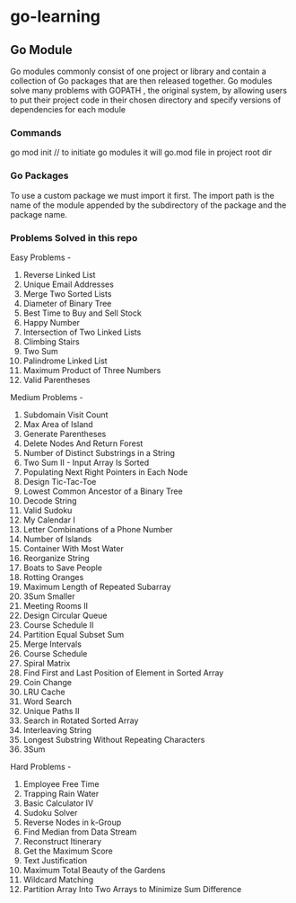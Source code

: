 # go-learning

## Go Module
Go modules commonly consist of one project or library and contain a collection of Go packages that are then released together. Go modules solve many problems with GOPATH , the original system, by allowing users to put their project code in their chosen directory and specify versions of dependencies for each module

### Commands
go mod init <module-name>// to initiate go modules it will go.mod file in project root dir

### Go Packages
To use a custom package we must import it first. The import path is the name of the module appended by the subdirectory of the package and the package name.

### Problems Solved in this repo
Easy Problems - 

1. Reverse Linked List
2. Unique Email Addresses
3. Merge Two Sorted Lists
4. Diameter of Binary Tree
5. Best Time to Buy and Sell Stock
6. Happy Number
7. Intersection of Two Linked Lists
8. Climbing Stairs
9. Two Sum
10. Palindrome Linked List
11. Maximum Product of Three Numbers
12. Valid Parentheses

Medium Problems - 

1. Subdomain Visit Count
2. Max Area of Island
3. Generate Parentheses
4. Delete Nodes And Return Forest
5. Number of Distinct Substrings in a String
6. Two Sum II - Input Array Is Sorted
7. Populating Next Right Pointers in Each Node
8. Design Tic-Tac-Toe
9. Lowest Common Ancestor of a Binary Tree
10. Decode String
11. Valid Sudoku
12. My Calendar I
13. Letter Combinations of a Phone Number
14. Number of Islands
15. Container With Most Water
16. Reorganize String
17. Boats to Save People
18. Rotting Oranges
19. Maximum Length of Repeated Subarray
20. 3Sum Smaller
21. Meeting Rooms II
22. Design Circular Queue
23. Course Schedule II
24. Partition Equal Subset Sum
25. Merge Intervals
26. Course Schedule
27. Spiral Matrix
28. Find First and Last Position of Element in Sorted Array
29. Coin Change
30. LRU Cache
31. Word Search
32. Unique Paths II
33. Search in Rotated Sorted Array
34. Interleaving String
35. Longest Substring Without Repeating Characters
36. 3Sum

Hard Problems - 

1. Employee Free Time
2. Trapping Rain Water
3. Basic Calculator IV
4. Sudoku Solver
5. Reverse Nodes in k-Group
5. Find Median from Data Stream
6. Reconstruct Itinerary
7. Get the Maximum Score
8. Text Justification
9. Maximum Total Beauty of the Gardens
10. Wildcard Matching
11. Partition Array Into Two Arrays to Minimize Sum Difference